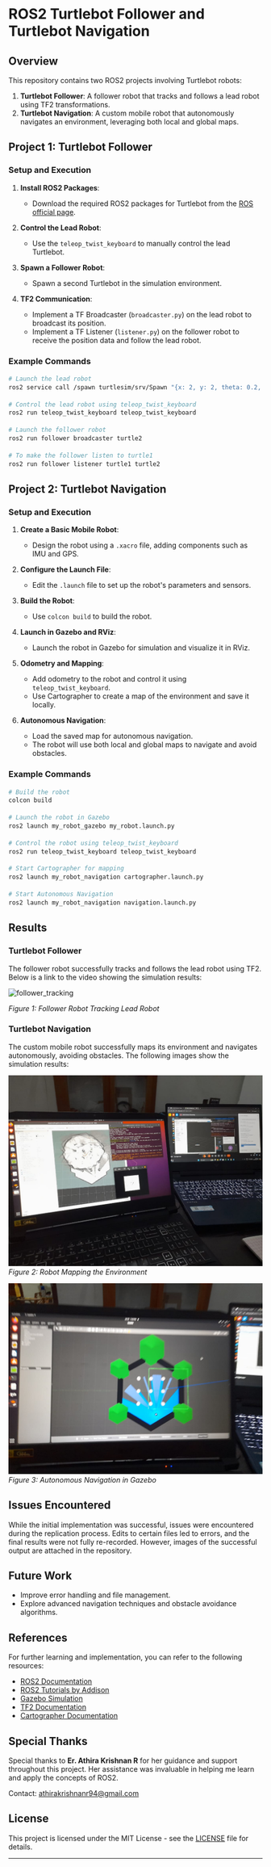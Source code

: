 # ROS2 Turtlebot Follower and Turtlebot Navigation

## Overview

This repository contains two ROS2 projects involving Turtlebot robots:

1. **Turtlebot Follower**: A follower robot that tracks and follows a lead robot using TF2 transformations.
2. **Turtlebot Navigation**: A custom mobile robot that autonomously navigates an environment, leveraging both local and global maps.

## Project 1: Turtlebot Follower

### Setup and Execution

1. **Install ROS2 Packages**:
   - Download the required ROS2 packages for Turtlebot from the [ROS official page](https://docs.ros.org/en/foxy/index.html).

2. **Control the Lead Robot**:
   - Use the `teleop_twist_keyboard` to manually control the lead Turtlebot.

3. **Spawn a Follower Robot**:
   - Spawn a second Turtlebot in the simulation environment.

4. **TF2 Communication**:
   - Implement a TF Broadcaster (`broadcaster.py`) on the lead robot to broadcast its position.
   - Implement a TF Listener (`listener.py`) on the follower robot to receive the position data and follow the lead robot.

### Example Commands

```bash
# Launch the lead robot
ros2 service call /spawn turtlesim/srv/Spawn "{x: 2, y: 2, theta: 0.2, name: "turtle2"}"

# Control the lead robot using teleop_twist_keyboard
ros2 run teleop_twist_keyboard teleop_twist_keyboard

# Launch the follower robot
ros2 run follower broadcaster turtle2

# To make the follower listen to turtle1
ros2 run follower listener turtle1 turtle2
```

## Project 2: Turtlebot Navigation

### Setup and Execution

1. **Create a Basic Mobile Robot**:
   - Design the robot using a `.xacro` file, adding components such as IMU and GPS.

2. **Configure the Launch File**:
   - Edit the `.launch` file to set up the robot's parameters and sensors.

3. **Build the Robot**:
   - Use `colcon build` to build the robot.

4. **Launch in Gazebo and RViz**:
   - Launch the robot in Gazebo for simulation and visualize it in RViz.

5. **Odometry and Mapping**:
   - Add odometry to the robot and control it using `teleop_twist_keyboard`.
   - Use Cartographer to create a map of the environment and save it locally.

6. **Autonomous Navigation**:
   - Load the saved map for autonomous navigation.
   - The robot will use both local and global maps to navigate and avoid obstacles.

### Example Commands

```bash
# Build the robot
colcon build

# Launch the robot in Gazebo
ros2 launch my_robot_gazebo my_robot.launch.py

# Control the robot using teleop_twist_keyboard
ros2 run teleop_twist_keyboard teleop_twist_keyboard

# Start Cartographer for mapping
ros2 launch my_robot_navigation cartographer.launch.py

# Start Autonomous Navigation
ros2 launch my_robot_navigation navigation.launch.py
```

## Results

### Turtlebot Follower

The follower robot successfully tracks and follows the lead robot using TF2. Below is a link to the video showing the simulation results:


![follower_tracking](https://github.com/user-attachments/assets/538de7fa-0ebe-4e92-8be3-ad003e1a2003)


*Figure 1: Follower Robot Tracking Lead Robot*

### Turtlebot Navigation

The custom mobile robot successfully maps its environment and navigates autonomously, avoiding obstacles. The following images show the simulation results:

![Robot Mapping the Environment](ROS2_Simulation_Results/mapping_environment.jpeg)
*Figure 2: Robot Mapping the Environment*

![Autonomous Navigation in Gazebo](ROS2_Simulation_Results/autonomous_navigation.jpeg)
*Figure 3: Autonomous Navigation in Gazebo*

## Issues Encountered

While the initial implementation was successful, issues were encountered during the replication process. Edits to certain files led to errors, and the final results were not fully re-recorded. However, images of the successful output are attached in the repository.

## Future Work

- Improve error handling and file management.
- Explore advanced navigation techniques and obstacle avoidance algorithms.

## References

For further learning and implementation, you can refer to the following resources:

- [ROS2 Documentation](https://docs.ros.org/en/foxy/index.html)
- [ROS2 Tutorials by Addison](https://automaticaddison.com/tutorials/)
- [Gazebo Simulation](http://gazebosim.org/)
- [TF2 Documentation](https://wiki.ros.org/tf2)
- [Cartographer Documentation](https://google-cartographer-ros.readthedocs.io/en/latest/)

## Special Thanks

Special thanks to **Er. Athira Krishnan R** for her guidance and support throughout this project. Her assistance was invaluable in helping me learn and apply the concepts of ROS2.

Contact: [athirakrishnanr94@gmail.com](mailto:athirakrishnanr94@gmail.com)

## License

This project is licensed under the MIT License - see the [LICENSE](LICENSE) file for details.

---
